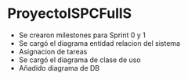 # ProyectoISPCFullS
* Se crearon milestones para Sprint 0 y 1
* Se cargó el diagrama entidad relacion del sistema
* Asignacion de tareas
* Se cargó el diagrama de clase de uso
* Añadido diagrama de DB

